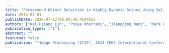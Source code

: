 ```yaml
---
title: "Foreground Object Detection in Highly Dynamic Scenes Using Saliency"
date: 2014-01-01
publishDate: 2020-07-12T00:04:46.464405Z
authors: ["Kai-Hsiang Lin", "Pooya Khorrami", "Jiangping Wang", "Mark Hasegawa-Johnson", "Thomas S Huang"]
publication_types: ["1"]
abstract: ""
featured: false
publication: "*Image Processing (ICIP), 2014 IEEE International Conference on*"
---
```


